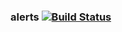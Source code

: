 ### alerts   [![Build Status](https://travis-ci.org/AtlasOfLivingAustralia/alerts.svg?branch=master)](https://travis-ci.org/AtlasOfLivingAustralia/alerts)
